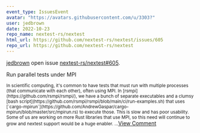 ```yaml
---
event_type: IssuesEvent
avatar: "https://avatars.githubusercontent.com/u/3303?"
user: jedbrown
date: 2022-10-23
repo_name: nextest-rs/nextest
html_url: https://github.com/nextest-rs/nextest/issues/605
repo_url: https://github.com/nextest-rs/nextest
---
```


<a href='https://github.com/jedbrown' target='_blank'>jedbrown</a> open issue <a href='https://github.com/nextest-rs/nextest/issues/605' target='_blank'>nextest-rs/nextest#605</a>.

<p>Run parallel tests under MPI</p><small>In scientific computing, it's common to have tests that must run with multiple processes (that communicate with each other), often using MPI. In [rsmpi](https://github.com/rsmpi/rsmpi/), we have a bunch of separate executables and a clumsy [bash script](https://github.com/rsmpi/rsmpi/blob/main/ci/run-examples.sh) that uses [`cargo-mpirun`](https://github.com/AndrewGaspar/cargo-mpirun/blob/master/src/mpirun.rs) to execute those. This is slow and has poor usability. Some of us are working on more Rust libraries that use MPI, so this need will continue to grow and nextest support would be a huge enabler....</small><a href='https://github.com/nextest-rs/nextest/issues/605' target='_blank'>View Comment</a>